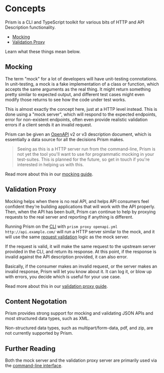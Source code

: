 # Concepts

Prism is a CLI and TypeScript toolkit for various bits of HTTP and API Description functionality. 

- [Mocking](#mocking)
- [Validation Proxy](#validation-proxy)

Learn what these things mean below.

## Mocking

The term "mock" for a lot of developers will have unit-testing connotations. In unit-testing, a mock is a fake implementation of a class or function, which accepts the same arguments as the real thing. It might return something pretty similar to expected output, and different test cases might even modify those returns to see how the code under test works.

This is almost exactly the concept here, just at a HTTP level instead. This is
done using a "mock server", which will respond to the expected endpoints, error
for non-existent endpoints, often even provide realistic validation errors if a
client sends it an invalid request.

Prism can be given an [OpenAPI](https://www.openapis.org/) v2 or v3 description
document, which is essentially a data source for all the decisions Prism makes.

<!-- theme: info -->
> Seeing as this is a HTTP server run from the command-line, Prism is not yet the tool you'll want to use for programmatic mocking in your test-suites. This is planned for the future, so get in touch if you're interested in helping us with this.

Read more about this in our [mocking guide](../guides/01-mocking.md).

## Validation Proxy

Mocking helps when there is no real API, and helps API consumers feel confident they're 
building applications that will work with the API properly. Then, when the API has been built, 
Prism can continue to help by proxying requests to the real server and reporting if anything is different. 

Running Prism on the [CLI](./03-cli.md) with `prism proxy openapi.yml http://api.example.com/` 
will run a HTTP server similar to the mock, and it will use the same
[request validation](../guides/02-request-validation.md) logic as the mock server. 

If the request is valid, it will make the same request to the upstream server provided in 
the CLI, and return its response. At this point, if the response is invalid against the API 
description provided, it can also error. 

Basically, if the consumer makes an invalid request, or the server makes an invalid response, 
Prism will let you know about it. It can log it, or blow up with errors, you decide which 
is useful for your use case.

Read more about this in our [validation proxy guide](../guides/03-validation-proxy.md).

## Content Negotation

Prism provides strong support for mocking and validating JSON APIs and most structured data types, such as XML. 

Non-structured data types, such as multipart/form-data, pdf, and zip, are not currently supported by Prism. 

## Further Reading

Both the mock server and the validation proxy server are primarily used via the [command-line interface](./03-cli.md).
